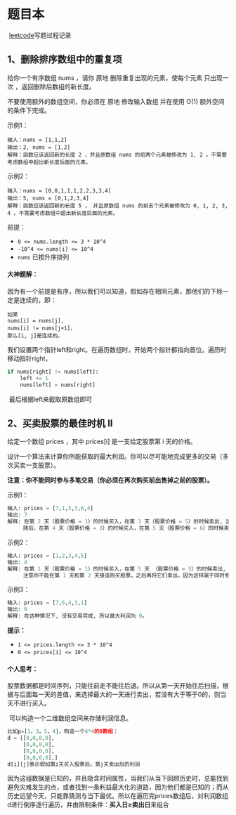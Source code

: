 # 题目本



​		[leetcode](https://leetcode-cn.com/)写题过程记录





## 1、删除排序数组中的重复项

给你一个有序数组 nums ，请你 原地 删除重复出现的元素，使每个元素 只出现一次 ，返回删除后数组的新长度。

不要使用额外的数组空间，你必须在 原地 修改输入数组 并在使用 O(1) 额外空间的条件下完成。



示例1：

```
输入：nums = [1,1,2]
输出：2, nums = [1,2]
解释：函数应该返回新的长度 2 ，并且原数组 nums 的前两个元素被修改为 1, 2 。不需要考虑数组中超出新长度后面的元素。
```

示例2：

```
输入：nums = [0,0,1,1,1,2,2,3,3,4]
输出：5, nums = [0,1,2,3,4]
解释：函数应该返回新的长度 5 ， 并且原数组 nums 的前五个元素被修改为 0, 1, 2, 3, 4 。不需要考虑数组中超出新长度后面的元素。
```



前提：

- `0 <= nums.length <= 3 * 10^4`
- `-10^4 <= nums[i] <= 10^4`
- `nums` 已按升序排列



#### 大神题解：

​	因为有一个前提是有序，所以我们可以知道，假如存在相同元素，那他们的下标一定是连续的，即：

```
如果 
nums[i] = nums[j],
nums[i] != nums[j+1]，
那么[i, j]是连续的。
```

​	我们设置两个指针left和right。在遍历数组时，开始两个指针都指向首位。遍历时移动指针right，

```python
if nums[right] != nums[left]:
    left += 1
    nums[left] = nums[right]
```

​	最后根据left来截取原数组即可



## 2、买卖股票的最佳时机 II

给定一个数组 prices ，其中 prices[i] 是一支给定股票第 i 天的价格。

设计一个算法来计算你所能获取的最大利润。你可以尽可能地完成更多的交易（多次买卖一支股票）。

**注意：你不能同时参与多笔交易（你必须在再次购买前出售掉之前的股票）。**



示例1：

```python
输入: prices = [7,1,5,3,6,4]
输出: 7
解释: 在第 2 天（股票价格 = 1）的时候买入，在第 3 天（股票价格 = 5）的时候卖出, 这笔交易所能获得利润 = 5-1 = 4 。
     随后，在第 4 天（股票价格 = 3）的时候买入，在第 5 天（股票价格 = 6）的时候卖出, 这笔交易所能获得利润 = 6-3 = 3 。
```

示例2：

```PYTHON
输入: prices = [1,2,3,4,5]
输出: 4
解释: 在第 1 天（股票价格 = 1）的时候买入，在第 5 天 （股票价格 = 5）的时候卖出, 这笔交易所能获得利润 = 5-1 = 4 。
     注意你不能在第 1 天和第 2 天接连购买股票，之后再将它们卖出。因为这样属于同时参与了多笔交易，你必须在再次购买前出售掉之前的股票。
```

示例3：

```PYTHON
输入: prices = [7,6,4,3,1]
输出: 0
解释: 在这种情况下, 没有交易完成, 所以最大利润为 0。
```



**提示：**

- `1 <= prices.length <= 3 * 10^4`
- `0 <= prices[i] <= 10^4`



#### 个人思考：

​	股票数据都是时间序列，只能往前走不能往后退。所以从第一天开始往后扫描，根据与后面每一天的差值，来选择最大的一天进行卖出，若没有大于等于0的，则当天不进行买入。

​	可以构造一个二维数组空间来存储利润信息。

```PYTHON
比如p=[1，3，5，4]，构造一个4*4的0数组：
d = [[0,0,0,0],
     [0,0,0,0],
     [0,0,0,0],
     [0,0,0,0],]
d[i][j]表示假如第i天买入股票后，第j天卖出后的利润
```

​	因为这组数据是已知的，并且隐含时间属性，当我们从当下回顾历史时，总能找到避免灾难发生的点，或者找到一条利益最大化的道路，因为他们都是已知的；而从历史远望今天，只能靠猜测与当下最优。所以在遍历完prices数组后，对利润数组d进行倒序逐行遍历，并由限制条件：**买入日≥卖出日**来组合